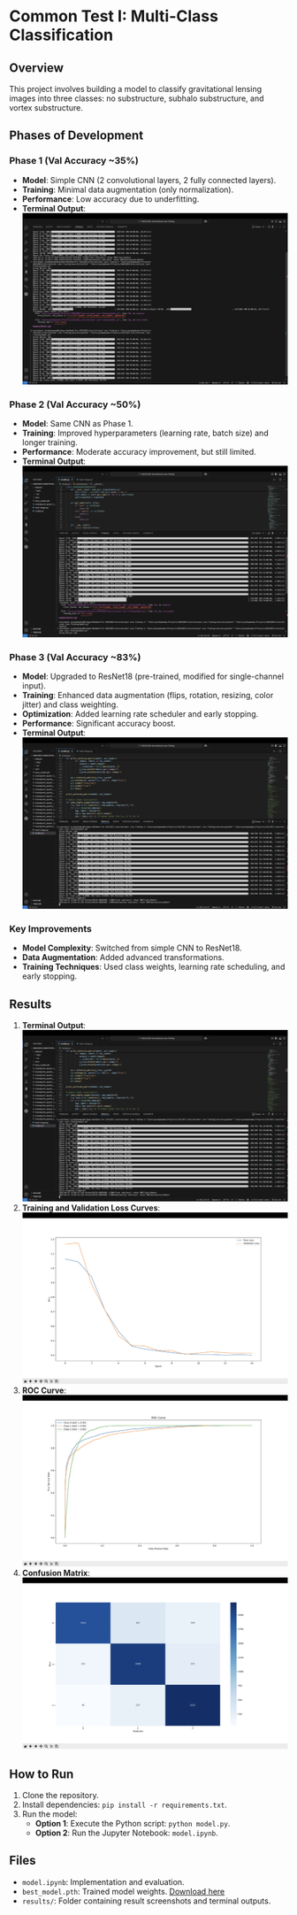 # Common Test I: Multi-Class Classification

## Overview
This project involves building a model to classify gravitational lensing images into three classes: no substructure, subhalo substructure, and vortex substructure.

## Phases of Development

### Phase 1 (Val Accuracy ~35%)
- **Model**: Simple CNN (2 convolutional layers, 2 fully connected layers).
- **Training**: Minimal data augmentation (only normalization).
- **Performance**: Low accuracy due to underfitting.
- **Terminal Output**: ![Phase 1 Terminal](results/phase1_terminal.png)

### Phase 2 (Val Accuracy ~50%)
- **Model**: Same CNN as Phase 1.
- **Training**: Improved hyperparameters (learning rate, batch size) and longer training.
- **Performance**: Moderate accuracy improvement, but still limited.
- **Terminal Output**: ![Phase 2 Terminal](results/phase2_terminal.png)

### Phase 3 (Val Accuracy ~83%)
- **Model**: Upgraded to ResNet18 (pre-trained, modified for single-channel input).
- **Training**: Enhanced data augmentation (flips, rotation, resizing, color jitter) and class weighting.
- **Optimization**: Added learning rate scheduler and early stopping.
- **Performance**: Significant accuracy boost.
- **Terminal Output**: ![Phase 3 Terminal](results/phase3_terminal.png)

### Key Improvements
- **Model Complexity**: Switched from simple CNN to ResNet18.
- **Data Augmentation**: Added advanced transformations.
- **Training Techniques**: Used class weights, learning rate scheduling, and early stopping.

## Results

1. **Terminal Output**: ![Phase 3 Terminal](results/phase3_terminal.png)
2. **Training and Validation Loss Curves**: ![Loss Curves](results/loss_curves.png)
3. **ROC Curve**: ![ROC Curve](results/roc_curve.png)
4. **Confusion Matrix**: ![Confusion Matrix](results/confusion_matrix.png)

## How to Run
1. Clone the repository.
2. Install dependencies: `pip install -r requirements.txt`.
3. Run the model:
   - **Option 1**: Execute the Python script: `python model.py`.
   - **Option 2**: Run the Jupyter Notebook: `model.ipynb`.

## Files
- `model.ipynb`: Implementation and evaluation.
- `best_model.pth`: Trained model weights. [Download here](https://drive.google.com/file/d/1zmzhRGJJuyr7Iio9i3ZuNFegBBxLBUwC/view?usp=drive_link)
- `results/`: Folder containing result screenshots and terminal outputs.
